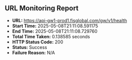 ## URL Monitoring Report

- **URL:** https://api-gw1-prod1.fisglobal.com/gw/v1/health
- **Start Time:** 2025-05-08T21:11:08.591175
- **End Time:** 2025-05-08T21:11:08.729760
- **Total Time Taken:** 0.138585 seconds
- **HTTP Status Code:** 200
- **Status:** Success
- **Failure Reason:** N/A
